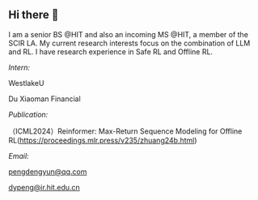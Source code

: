 ## Hi there 👋

I am a senior BS @HIT and also an incoming MS @HIT, a member of the SCIR LA.
My current research interests focus on the combination of LLM and RL. I have research experience in Safe RL and Offline RL.

*Intern:*

WestlakeU

Du Xiaoman Financial

*Publication:*

（ICML2024）Reinformer: Max-Return Sequence Modeling for Offline RL(https://proceedings.mlr.press/v235/zhuang24b.html)

*Email:*

pengdengyun@qq.com

dypeng@ir.hit.edu.cn
